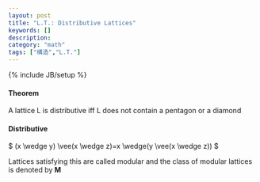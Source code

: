 ```yaml
---
layout: post
title: "L.T.: Distributive Lattices"
keywords: []
description: 
category: "math"
tags: ["構造","L.T."]
---
```

{% include JB/setup %}


#### Theorem
A lattice L is distributive iff L does not contain a pentagon or a diamond

#### Distributive

$
(x \wedge y) \vee(x \wedge z)=x \wedge(y \vee(x \wedge z))
$

Lattices satisfying this are called modular and the class of modular lattices is
denoted by $\mathbf{M}$
